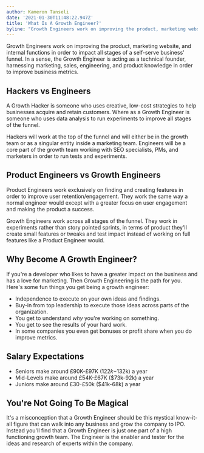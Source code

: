 ```yaml
---
author: Kameron Tanseli
date: '2021-01-30T11:48:22.947Z'
title: 'What Is A Growth Engineer?'
byline: "Growth Engineers work on improving the product, marketing website, and internal functions in order to impact all stages of a self-serve business' funnel."
---
```


Growth Engineers work on improving the product, marketing website, and internal functions in order to impact all stages of a self-serve business' funnel. In a sense, the Growth Engineer is acting as a technical founder, harnessing marketing, sales, engineering, and product knowledge in order to improve business metrics.

## Hackers vs Engineers

A Growth Hacker is someone who uses creative, low-cost strategies to help businesses acquire and retain customers. Where as a Growth Engineer is someone who uses data analysis to run experiments to improve all stages of the funnel.

Hackers will work at the top of the funnel and will either be in the growth team or as a singular entity inside a marketing team. Engineers will be a core part of the growth team working with SEO specialists, PMs, and marketers in order to run tests and experiments.

## Product Engineers vs Growth Engineers

Product Engineers work exclusively on finding and creating features in order to improve user retention/engagement. They work the same way a normal engineer would except with a greater focus on user engagement and making the product a success.

Growth Engineers work across all stages of the funnel. They work in experiments rather than story pointed sprints, in terms of product they'll create small features or tweaks and test impact instead of working on full features like a Product Engineer would.

## Why Become A Growth Engineer?

If you're a developer who likes to have a greater impact on the business and has a love for marketing. Then Growth Engineering is the path for you. Here's some fun things you get being a growth engineer:

* Independence to execute on your own ideas and findings.
* Buy-in from top leadership to execute those ideas across parts of the organization.
* You get to understand _why_ you're working on something.
* You get to see the results of your hard work.
* In some companies you even get bonuses or profit share when you do improve metrics.

## Salary Expectations

* Seniors make around £90K-£97K ($122k-$132k) a year
* Mid-Levels make around £54K-£67K ($73k-92k) a year
* Juniors make around £30-£50k ($41k-68k) a year

## You're Not Going To Be Magical

It's a misconception that a Growth Engineer should be this mystical know-it-all figure that can walk into any business and grow the company to IPO. Instead you'll find that a Growth Engineer is just one part of a high functioning growth team. The Engineer is the enabler and tester for the ideas and research of experts within the company.